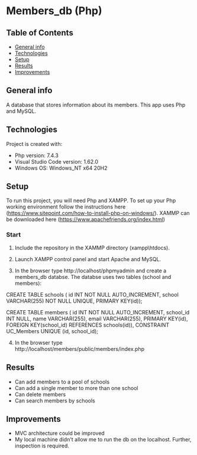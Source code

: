 # Members_db (Php)

## Table of Contents
* [General info](#general-info)
* [Technologies](#technologies)
* [Setup](#setup)
* [Results](#results)
* [Improvements](#improvements)

## General info
A database that stores information about its members. This app uses Php and MySQL.

## Technologies
Project is created with:
* Php version: 7.4.3
* Visual Studio Code version: 1.62.0
* Windows OS: Windows_NT x64 20H2

## Setup 
To run this project, you will need Php and XAMPP. To set up your Php working environment follow the instructions here (https://www.sitepoint.com/how-to-install-php-on-windows/). XAMMP can be downloaded here (https://www.apachefriends.org/index.html)

### Start
1. Include the repository in the XAMMP directory (xampp\htdocs). 

2. Launch XAMPP control panel and start Apache and MySQL.

3. In the browser type http://localhost/phpmyadmin and create a members_db databse. The databse uses two tables (school and members):

CREATE TABLE schools ( id INT NOT NULL AUTO_INCREMENT, school VARCHAR(255) NOT NULL UNIQUE, PRIMARY KEY(id));

CREATE TABLE members ( id INT NOT NULL AUTO_INCREMENT, school_id INT NULL, name VARCHAR(255), email VARCHAR(255), PRIMARY KEY(id), FOREIGN KEY(school_id) REFERENCES schools(id)), CONSTRAINT UC_Members UNIQUE (id, school_id);
  
4. In the browser type http://localhost/members/public/members/index.php

## Results 

* Can add members to a pool of schools 
* Can add a single member to more than one school 
* Can delete members
* Can search members by schools 

## Improvements
* MVC architecture could be improved 
* My local machine didn't allow me to run the db on the localhost. Further, inspection is required. 
